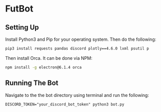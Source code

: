 # FutBot

## Setting Up

Install Python3 and Pip for your operating system. Then do the following:

```bash
pip3 install requests pandas discord plotly==4.6.0 lxml psutil p
```

Then install Orca. It can be done via NPM:

```bash
npm install -g electron@6.1.4 orca
```

## Running The Bot

Navigate to the the bot directory using terminal and run the following:

```
DISCORD_TOKEN="your_discord_bot_token" python3 bot.py
```
